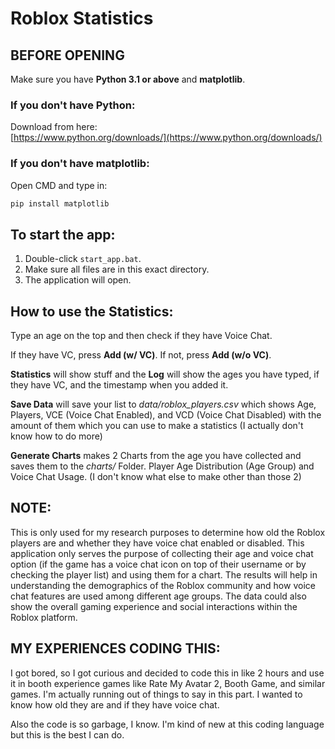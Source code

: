 # Roblox Statistics

## BEFORE OPENING
Make sure you have **Python 3.1 or above** and **matplotlib**.

### If you don't have Python:
Download from here:  
[https://www.python.org/downloads/](https://www.python.org/downloads/)

### If you don't have matplotlib:
Open CMD and type in:
```bash
pip install matplotlib
```


## To start the app:
1. Double-click `start_app.bat`.
2. Make sure all files are in this exact directory.
3. The application will open.

## How to use the Statistics:
Type an age on the top and then check if they have Voice Chat.

If they have VC, press **Add (w/ VC)**. If not, press **Add (w/o VC)**.

**Statistics** will show stuff and the **Log** will show the ages you have typed, if they have VC, and the timestamp when you added it.

**Save Data** will save your list to *data/roblox_players.csv* which shows Age, Players, VCE (Voice Chat Enabled), and VCD (Voice Chat Disabled) with the amount of them which you can use to make a statistics (I actually don't know how to do more)

**Generate Charts** makes 2 Charts from the age you have collected and saves them to the *charts/* Folder. Player Age Distribution (Age Group) and Voice Chat Usage. (I don't know what else to make other than those 2)

## NOTE:
This is only used for my research purposes to determine how old the Roblox players are and whether they have voice chat enabled or disabled. This application only serves the purpose of collecting their age and voice chat option (if the game has a voice chat icon on top of their username or by checking the player list) and using them for a chart. The results will help in understanding the demographics of the Roblox community and how voice chat features are used among different age groups. The data could also show the overall gaming experience and social interactions within the Roblox platform.

## MY EXPERIENCES CODING THIS:
I got bored, so I got curious and decided to code this in like 2 hours and use it in booth experience games like Rate My Avatar 2, Booth Game, and similar games. I'm actually running out of things to say in this part. I wanted to know how old they are and if they have voice chat.

Also the code is so garbage, I know. I'm kind of new at this coding language but this is the best I can do.
